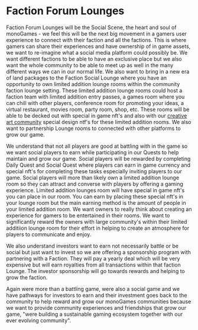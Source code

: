 <h1>Faction Forum Lounges</h1>
<p>
Faction Forum Lounges will be the Social Scene, the heart and soul of monoGames - we feel this will be the next big movement in a gamers user experience to connect with their faction and all the factions. This is where gamers can share their experiences and have ownership of in game assets, we want to re-imagine what a social media platform could possibly be. We want different factions to be able to have an exclusive place but we also want the whole community to be able to meet up as well in the many different ways we can in our normal life. We also want to bring in a new era of land packages to the Faction Social Lounge where you have an opportunity to own limited addition lounge rooms within the community faction lounge setting. These limited addition lounge rooms could host a faction team with limited addition entry passes, a games room where you can chill with other players, conference room for promoting your ideas, a virtual restaurant, movies room, party room, shop, etc. These rooms will be able to be decked out with special in game nft's and also with our <a href="https://github.com/369gtech/monoGames-NFT-Creative-Art-Community">creative art community</a> special design ntf's for these limited addition rooms. We also want to partnership Lounge rooms to connected with other platforms to grow our game.
  
We understand that not all players are good at battling with in the game so we want social players to earn while participating in our Quests to help maintain and grow our game. Social players will be rewarded by completing Daily Quest and Social Quest where players can earn in game currency and special nft's for completing these tasks especially inviting players to our game. Social players will more than likely own a limited addition lounge room so they can attract and converse with players by offering a gaming experience. Limited addition lounges room will have special in game nft's you can place in our room. You can earn by placing these special nft's in your lounge room but the main earning method is the amount of people in your limited addition room. We want owners to really think about creating an experience for gamers to be entertained in their rooms. We want to significantly reward the owners with large community's within their limited additiion lounge room for their effort in helping to create an atmosphere for players to communicate and enjoy.
  
We also understand investors want to earn not necessarily battle or be social but just want to invest so we are offering a sponsorship program with partnering with a Faction. They will pay a yearly deal which will be very expensive but will earn royalties from all transactions within that faction Lounge. The investor sponsorship will go towards rewards and helping to grow the faction.
  
Again were more than a battling game, were also a social game and we have pathways for investors to earn and their investment goes back to the community to help reward and grow our monoGames communities because we want to provide community experiences and friendships that grow our game, "were building a sustainable gaming ecosystem together with our ever evolving community".
</p>
